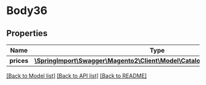 # Body36

## Properties
Name | Type | Description | Notes
------------ | ------------- | ------------- | -------------
**prices** | [**\SpringImport\Swagger\Magento2\Client\Model\CatalogDataBasePriceInterface[]**](CatalogDataBasePriceInterface.md) |  | 

[[Back to Model list]](../README.md#documentation-for-models) [[Back to API list]](../README.md#documentation-for-api-endpoints) [[Back to README]](../README.md)



